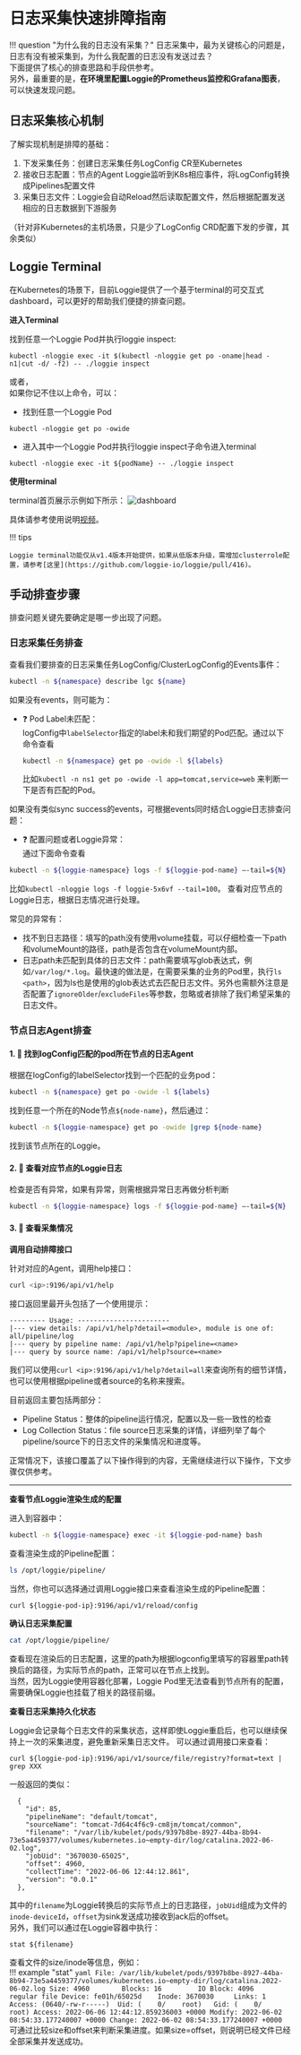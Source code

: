 # 日志采集快速排障指南

!!! question  "为什么我的日志没有采集？"
    日志采集中，最为关键核心的问题是，日志有没有被采集到，为什么我配置的日志没有发送过去？  
    下面提供了核心的排查思路和手段供参考。  
    另外，最重要的是，**在环境里配置Loggie的Prometheus监控和Grafana图表**，可以快速发现问题。


## 日志采集核心机制

了解实现机制是排障的基础：

1. 下发采集任务：创建日志采集任务LogConfig CR至Kubernetes
2. 接收日志配置：节点的Agent Loggie监听到K8s相应事件，将LogConfig转换成Pipelines配置文件
3. 采集日志文件：Loggie会自动Reload然后读取配置文件，然后根据配置发送相应的日志数据到下游服务

（针对非Kubernetes的主机场景，只是少了LogConfig CRD配置下发的步骤，其余类似）

## Loggie Terminal
在Kubernetes的场景下，目前Loggie提供了一个基于terminal的可交互式dashboard，可以更好的帮助我们便捷的排查问题。

**进入Terminal**

找到任意一个Loggie Pod并执行loggie inspect:
```
kubectl -nloggie exec -it $(kubectl -nloggie get po -oname|head -n1|cut -d/ -f2) -- ./loggie inspect
```

或者，  
如果你记不住以上命令，可以：
- 找到任意一个Loggie Pod
```
kubectl -nloggie get po -owide
```

- 进入其中一个Loggie Pod并执行loggie inspect子命令进入terminal
```
kubectl -nloggie exec -it ${podName} -- ./loggie inspect
```

**使用terminal**

terminal首页展示示例如下所示：
![dashboard](img/loggie-dashboard.png)

具体请参考使用说明[视频](https://www.bilibili.com/video/BV1oK411R79b)。


!!! tips

    Loggie terminal功能仅从v1.4版本开始提供，如果从低版本升级，需增加clusterrole配置，请参考[这里](https://github.com/loggie-io/loggie/pull/416)。

## 手动排查步骤

排查问题关键先要确定是哪一步出现了问题。

### 日志采集任务排查
查看我们要排查的日志采集任务LogConfig/ClusterLogConfig的Events事件：

```bash
kubectl -n ${namespace} describe lgc ${name}
```

如果没有events，则可能为：

- :question: Pod Label未匹配：  
  logConfig中`labelSelector`指定的label未和我们期望的Pod匹配。通过以下命令查看
  ```bash
  kubectl -n ${namespace} get po -owide -l ${labels}
  ```
  比如`kubectl -n ns1 get po -owide -l app=tomcat,service=web`
  来判断一下是否有匹配的Pod。

如果没有类似sync success的events，可根据events同时结合Loggie日志排查问题：

- :question: 配置问题或者Loggie异常：  
通过下面命令查看
```bash
kubectl -n ${loggie-namespace} logs -f ${loggie-pod-name} —-tail=${N}
```
比如`kubectl -nloggie logs -f loggie-5x6vf --tail=100`。
查看对应节点的Loggie日志，根据日志情况进行处理。  

常见的异常有：

- 找不到日志路径：填写的path没有使用volume挂载，可以仔细检查一下path和volumeMount的路径，path是否包含在volumeMount内部。  
- 日志path未匹配到具体的日志文件：path需要填写glob表达式，例如`/var/log/*.log`。最快速的做法是，在需要采集的业务的Pod里，执行`ls <path>`，因为ls也是使用的glob表达式去匹配日志文件。另外也需额外注意是否配置了`ignoreOlder`/`excludeFiles`等参数，忽略或者排除了我们希望采集的日志文件。

### 节点日志Agent排查

#### 1. :mag_right: 找到logConfig匹配的pod所在节点的日志Agent

根据在logConfig的labelSelector找到一个匹配的业务pod：
```bash
kubectl -n ${namespace} get po -owide -l ${labels}
```
找到任意一个所在的Node节点`${node-name}`，然后通过：
```bash
kubectl -n ${loggie-namespace} get po -owide |grep ${node-name}
```
找到该节点所在的Loggie。

#### 2. :mag_right: 查看对应节点的Loggie日志

检查是否有异常，如果有异常，则需根据异常日志再做分析判断
```bash
kubectl -n ${loggie-namespace} logs -f ${loggie-pod-name} —-tail=${N}
```

#### 3. :mag_right: 查看采集情况

**调用自动排障接口**

针对对应的Agent，调用help接口：
```bash
curl <ip>:9196/api/v1/help
```

接口返回里最开头包括了一个使用提示：
```
--------- Usage: -----------------------
|--- view details: /api/v1/help?detail=<module>, module is one of: all/pipeline/log
|--- query by pipeline name: /api/v1/help?pipeline=<name>
|--- query by source name: /api/v1/help?source=<name>
```
我们可以使用`curl <ip>:9196/api/v1/help?detail=all`来查询所有的细节详情，也可以使用根据pipeline或者source的名称来搜索。

目前返回主要包括两部分：

- Pipeline Status：整体的pipeline运行情况，配置以及一些一致性的检查
- Log Collection Status：file source日志采集的详情，详细列举了每个pipeline/source下的日志文件的采集情况和进度等。

正常情况下，该接口覆盖了以下操作得到的内容，无需继续进行以下操作，下文步骤仅供参考。

---

**查看节点Loggie渲染生成的配置**

进入到容器中：
```bash
kubectl -n ${loggie-namespace} exec -it ${loggie-pod-name} bash
```
查看渲染生成的Pipeline配置：
```bash
ls /opt/loggie/pipeline/
```
当然，你也可以选择通过调用Loggie接口来查看渲染生成的Pipeline配置：
```
curl ${loggie-pod-ip}:9196/api/v1/reload/config
```

**确认日志采集配置**

```bash
cat /opt/loggie/pipeline/
```
查看现在渲染后的日志配置，这里的path为根据logconfig里填写的容器里path转换后的路径，为实际节点的path，正常可以在节点上找到。  
当然，因为Loggie使用容器化部署，Loggie Pod里无法查看到节点所有的配置，需要确保Loggie也挂载了相关的路径前缀。


**查看日志采集持久化状态**

Loggie会记录每个日志文件的采集状态，这样即使Loggie重启后，也可以继续保持上一次的采集进度，避免重新采集日志文件。
可以通过调用接口来查看：
```
curl ${loggie-pod-ip}:9196/api/v1/source/file/registry?format=text | grep XXX
```
一般返回的类似：
```
  {
    "id": 85,
    "pipelineName": "default/tomcat",
    "sourceName": "tomcat-7d64c4f6c9-cm8jm/tomcat/common",
    "filename": "/var/lib/kubelet/pods/9397b8be-8927-44ba-8b94-73e5a4459377/volumes/kubernetes.io~empty-dir/log/catalina.2022-06-02.log",
    "jobUid": "3670030-65025",
    "offset": 4960,
    "collectTime": "2022-06-06 12:44:12.861",
    "version": "0.0.1"
  },
```
其中的`filename`为Loggie转换后的实际节点上的日志路径，`jobUid`组成为文件的`inode-deviceId`，`offset`为sink发送成功接收到ack后的offset。  
另外，我们可以通过在Loggie容器中执行：
```
stat ${filename}
```
查看文件的size/inode等信息，例如：  
!!! example  "stat"
    ```yaml
      File: /var/lib/kubelet/pods/9397b8be-8927-44ba-8b94-73e5a4459377/volumes/kubernetes.io~empty-dir/log/catalina.2022-06-02.log
      Size: 4960      	Blocks: 16         IO Block: 4096   regular file
    Device: fe01h/65025d	Inode: 3670030     Links: 1
    Access: (0640/-rw-r-----)  Uid: (    0/    root)   Gid: (    0/    root)
    Access: 2022-06-06 12:44:12.859236003 +0000
    Modify: 2022-06-02 08:54:33.177240007 +0000
    Change: 2022-06-02 08:54:33.177240007 +0000
    ```
可通过比较size和offset来判断采集进度。如果size=offset，则说明已经文件已经全部采集并发送成功。
